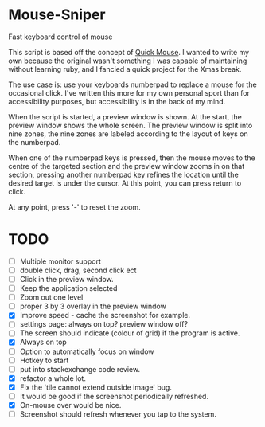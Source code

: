 # Mouse-Sniper
Fast keyboard control of mouse


This script is based off the concept of [Quick Mouse](https://github.com/trishume/QuickMouse). I wanted to write my own because the original wasn't something I was capable of maintaining without learning ruby, and I fancied a quick project for the Xmas break. 

The use case is: use your keyboards numberpad to replace a mouse for the occasional click. I've written this more for my own personal sport than for accessibility purposes, but accessibility is in the back of my mind. 

When the script is started, a preview window is shown. At the start, the preview window shows the whole screen. The preview window is split into nine zones, the nine zones are labeled according to the layout of keys on the numberpad. 

When one of the numberpad keys is pressed, then the mouse moves to the centre of the targeted section and the preview window zooms in on that section, pressing another numberpad key refines the location until the desired target is under the cursor. At this point, you can press return to click. 

At any point, press '-' to reset the zoom.    


# TODO 
 - [ ]  Multiple monitor support
 - [ ]  double click, drag, second click ect 
 - [ ]  Click in the preview window. 
 - [ ]  Keep the application selected
 - [ ]  Zoom out one level  
 - [ ]  proper 3 by 3 overlay in the preview window
 - [x]  Improve speed - cache the screenshot for example. 
 - [ ]  settings page: always on top? preview window off? 
 - [ ]  The screen should indicate (colour of grid) if the program is active. 
 - [x]  Always on top
 - [ ]  Option to automatically focus on window
 - [ ]  Hotkey to start
 - [ ]  put into stackexchange code review. 
 - [x]  refactor a whole lot.        
 - [x]  Fix the 'tile cannot extend outside image' bug.  
 - [ ]  It would be good if the screenshot periodically refreshed. 
 - [x]  On-mouse over would be nice. 
 - [ ]  Screenshot should refresh whenever you tap to the system. 
